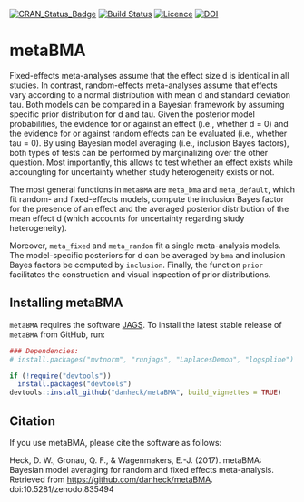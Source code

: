 [![CRAN_Status_Badge](http://www.r-pkg.org/badges/version/metaBMA)](http://cran.r-project.org/package=metaBMA)
[![Build Status](https://travis-ci.org/danheck/metaBMA.svg?branch=master)](https://travis-ci.org/danheck/metaBMA)
[![Licence](https://img.shields.io/badge/licence-GPL--2-green.svg)](https://www.gnu.org/licenses/old-licenses/gpl-2.0.html)
[![DOI](https://zenodo.org/badge/80750374.svg)](https://zenodo.org/badge/latestdoi/80750374)
<!--
[![monthly downloads](http://cranlogs.r-pkg.org/badges/metaBMA)](http://cranlogs.r-pkg.org/badges/metaBMA)
[![total downloads](http://cranlogs.r-pkg.org/badges/grand-total/metaBMA)](http://cranlogs.r-pkg.org/badges/grand-total/metaBMA)
-->

# metaBMA

Fixed-effects meta-analyses assume that the effect size d is identical in all studies. In contrast, random-effects meta-analyses assume that effects vary according to a normal distribution with mean d and standard deviation tau. Both models can be compared in a Bayesian framework by assuming specific prior distribution for d and tau. Given the posterior model probabilities, the evidence for or against an effect (i.e., whether d = 0) and the evidence for or against random effects can be evaluated (i.e., whether tau = 0). By using Bayesian model averaging (i.e., inclusion Bayes factors), both types of tests can be performed by marginalizing over the other question. Most importantly, this allows to test whether an effect exists while accoungting for uncertainty whether study heterogeneity exists or not.

The most general functions in `metaBMA` are `meta_bma` and `meta_default`, which fit random- and fixed-effects models, compute the inclusion Bayes factor for the presence of an effect and the averaged posterior distribution of the mean effect d (which accounts for uncertainty regarding study heterogeneity).

Moreover, `meta_fixed` and `meta_random` fit a single meta-analysis models. The model-specific posteriors for d can be averaged by `bma` and inclusion Bayes factors be computed by `inclusion`. Finally, the function `prior` facilitates the construction and visual inspection of prior distributions.

## Installing metaBMA

`metaBMA` requires the software [JAGS](http://mcmc-jags.sourceforge.net/). To install the latest stable release of `metaBMA` from GitHub, run:

```r
### Dependencies:
# install.packages("mvtnorm", "runjags", "LaplacesDemon", "logspline")

if (!require("devtools"))
  install.packages("devtools")
devtools::install_github("danheck/metaBMA", build_vignettes = TRUE)
```

## Citation

If you use metaBMA, please cite the software as follows:

Heck, D. W., Gronau, Q. F., & Wagenmakers, E.-J. (2017). metaBMA: Bayesian model averaging for random and fixed effects meta-analysis. Retrieved from https://github.com/danheck/metaBMA. doi:10.5281/zenodo.835494
